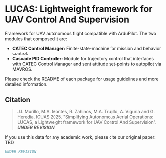 # LUCAS: Lightweight framework for UAV Control And Supervision

Framework for UAV autonomous flight compatible with ArduPilot. The two modules that composed it are:

- **CATEC Control Manager:** Finite-state-machine for mission and behavior control.
- **Cascade PID Controller:** Module for trajectory control that interfaces with CATEC Control Manager and sent attitude set-points to autopilot via MAVROS.

Please check the README of each package for usage guidelines and more detailed information.

## Citation

> J.I. Murillo, M.A. Montes, R. Zahinos, M.A. Trujillo, A. Viguria and G. Heredia. ICUAS 2025. "Simplifying Autonomous Aerial Operations: LUCAS, a Lightweight framework for UAV Control And Supervision". **_UNDER REVISION_**

If you use this data for any academic work, please cite our original paper: TBD

```bibtex
UNDER REVISION
```
